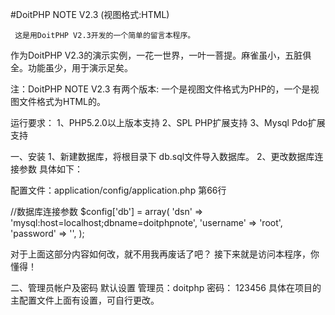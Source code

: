 #DoitPHP NOTE V2.3 (视图格式:HTML)

     这是用DoitPHP V2.3开发的一个简单的留言本程序。
作为DoitPHP V2.3的演示实例，一花一世界，一叶一菩提。麻雀虽小，五脏俱全。功能虽少，用于演示足矣。

注：DoitPHP NOTE V2.3 有两个版本: 
  一个是视图文件格式为PHP的，一个是视图文件格式为HTML的。

运行要求：
1、PHP5.2.0以上版本支持
2、SPL PHP扩展支持
3、Mysql Pdo扩展支持


一、安装
1、新建数据库，将根目录下 db.sql文件导入数据库。
2、更改数据库连接参数
具体如下：

配置文件：application/config/application.php 第66行

//数据库连接参数
$config['db'] = array(
	'dsn' => 'mysql:host=localhost;dbname=doitphpnote',
	'username' => 'root',
	'password' => '',
);

对于上面这部分内容如何改，就不用我再废话了吧？
接下来就是访问本程序，你懂得！

二、管理员帐户及密码
默认设置 管理员：doitphp 密码： 123456
具体在项目的主配置文件上面有设置，可自行更改。